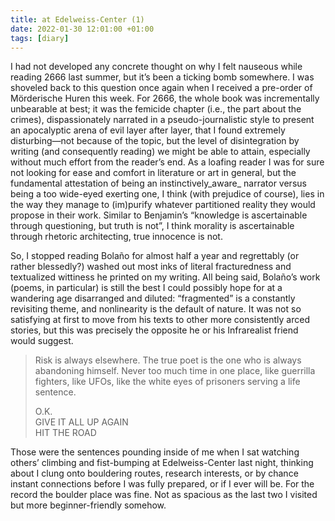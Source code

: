 ```yaml
---
title: at Edelweiss-Center (1)
date: 2022-01-30 12:01:00 +01:00
tags: [diary]
---
```



I had not developed any concrete thought on why I felt nauseous while reading 2666 last summer, but it’s been a ticking bomb somewhere. I was shoveled back to this question once again when I received a pre-order of Mörderische Huren this week. For 2666, the whole book was incrementally unbearable at best; it was the femicide chapter (i.e., the part about the crimes), dispassionately narrated in a pseudo-journalistic style to present an apocalyptic arena of evil layer after layer, that I found extremely disturbing—not because of the topic, but the level of disintegration by writing (and consequently reading) we might be able to attain, especially without much effort from the reader’s end. As a loafing reader I was for sure not looking for ease and comfort in literature or art in general, but the fundamental attestation of being an instinctively_aware_ narrator versus being a too wide-eyed exerting one, I think (with prejudice of course), lies in the way they manage to (im)purify whatever partitioned reality they would propose in their work. Similar to Benjamin’s “knowledge is ascertainable through questioning, but truth is not”, I think morality is ascertainable through rhetoric architecting, true innocence is not.


So, I stopped reading Bolaño for almost half a year and regrettably (or rather blessedly?) washed out most inks of literal fracturedness and textualized wittiness he printed on my writing. All being said, Bolaño’s work (poems, in particular) is still the best I could possibly hope for at a wandering age disarranged and diluted: “fragmented” is a constantly revisiting theme, and nonlinearity is the default of nature. It was not so satisfying at first to move from his texts to other more consistently arced stories, but this was precisely the opposite he or his Infrarealist friend would suggest.


> <p style="text-align: left;">Risk is always elsewhere. The true poet is the one who is always abandoning himself. Never too much time in one place, like guerrilla fighters, like UFOs, like the white eyes of prisoners serving a life sentence.</p>
>
>O.K.   
>GIVE IT ALL UP AGAIN   
>HIT THE ROAD  


Those were the sentences pounding inside of me when I sat watching others’ climbing and fist-bumping at Edelweiss-Center last night, thinking about I clung onto bouldering routes, research interests, or by chance instant connections before I was fully prepared, or if I ever will be. For the record the boulder place was fine. Not as spacious as the last two I visited but more beginner-friendly somehow.
